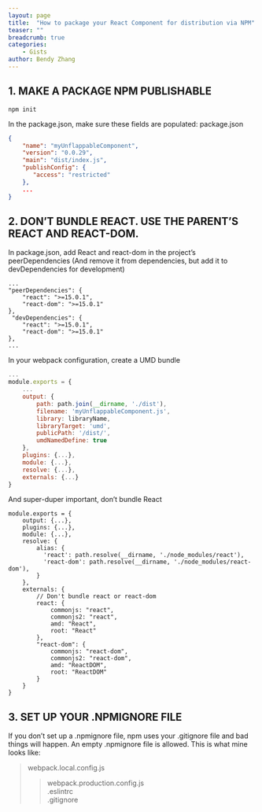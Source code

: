 ```yaml
---
layout: page
title:  "How to package your React Component for distribution via NPM"
teaser: ""
breadcrumb: true
categories:
    - Gists
author: Bendy Zhang
---
```


## 1. MAKE A PACKAGE NPM PUBLISHABLE
`npm init`

In the package.json, make sure these fields are populated:
package.json
```json
{
    "name": "myUnflappableComponent",
    "version": "0.0.29",
    "main": "dist/index.js",
    "publishConfig": {
       "access": "restricted"
    },
    ...
}
```

## 2. DON’T BUNDLE REACT. USE THE PARENT’S REACT AND REACT-DOM.
In package.json, add React and react-dom in the project’s peerDependencies (And remove it from dependencies, but add it to devDependencies for development)
```
...
"peerDependencies": {      
    "react": ">=15.0.1",
    "react-dom": ">=15.0.1"
},
 "devDependencies": {      
    "react": ">=15.0.1",      
    "react-dom": ">=15.0.1"  
},  
...
```
In your webpack configuration, create a UMD bundle
```javascript
...
module.exports = {  
    ...  
    output: {      
        path: path.join(__dirname, './dist'),      
        filename: 'myUnflappableComponent.js',      
        library: libraryName,      
        libraryTarget: 'umd',      
        publicPath: '/dist/',      
        umdNamedDefine: true  
    },  
    plugins: {...}, 
    module: {...},  
    resolve: {...},  
    externals: {...} 
}
```
And super-duper important, don’t bundle React
```
module.exports = {  
    output: {...},  
    plugins: {...},  
    module: {...},  
    resolve: {      
        alias: {          
          'react': path.resolve(__dirname, './node_modules/react'),
          'react-dom': path.resolve(__dirname, './node_modules/react-dom'),      
        }  
    },  
    externals: {      
        // Don't bundle react or react-dom      
        react: {          
            commonjs: "react",          
            commonjs2: "react",          
            amd: "React",          
            root: "React"      
        },      
        "react-dom": {          
            commonjs: "react-dom",          
            commonjs2: "react-dom",          
            amd: "ReactDOM",          
            root: "ReactDOM"      
        }  
    } 
}
```

## 3. SET UP YOUR .NPMIGNORE FILE

If you don’t set up a .npmignore file, npm uses your .gitignore file and bad things will happen. An empty .npmignore file is allowed. This is what mine looks like:

> webpack.local.config.js  
>>webpack.production.config.js  
>>.eslintrc   
>>.gitignore

